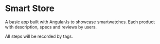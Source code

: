# Smart Store
A basic app built with AngularJs to showcase smartwatches. Each product with description, specs and reviews by users. 

All steps will be recorded by tags.